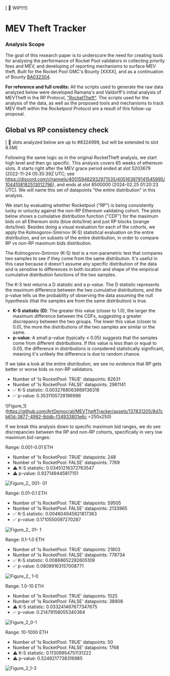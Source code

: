 [ :arrows_counterclockwise: WIP!!!!]

# MEV Theft Tracker

### Analysis Scope
The goal of this research paper is to underscore the need for creating tools for analysing the performance of Rocket Pool validators in collecting priority fees and MEV, and developing of reporting mechanisms to surface MEV theft. Built for the Rocket Pool GMC's Bounty [XXXX], and as a continuation of Bounty [BA032304](https://dao.rocketpool.net/t/july-2023-gmc-call-for-bounty-applications-deadline-is-july-15th/1936/6).

**For reference and full credits:** All the scripts used to generate the raw data analyzed below were developed Ramana's and Valdorff's initial analysis of MEVTheft in the RP Protocol,  ["RocketTheft"](https://github.com/xrchz/rockettheft). The scripts used for the analysis of the data, as well as the proposed tools and mechanisms to track MEV theft within the Rocketpool Protocol are a result of this follow-up proposal. 

## Global vs RP consistency check 
[ :arrows_counterclockwise: slots analyzed below are up to #8324999, but will be extended to slot 8.5M]

Following the same logic as in the original RocketTheft analysis, we start high level and then go specific. This analysis covers 65 weeks of ethereum slots. It starts right after the MEV grace period ended at slot 5203679 (2022-11-24 05:35:39Z UTC; see https://discord.com/channels/405159462932971535/405163979141545995/1044108182513012796), and ends at slot 8500000 (2024-02.25 01:20:23 UTC). We will name this set of datapoints "the entire distribution" in this analysis. 

We start by evaluating whether Rocketpool ("RP") is being consistently lucky or unlucky against the non-RP Ethereum validating cohort. The plots below shows a cumulative distribution function ("CDF") for the maximum bids on all Ethereum slots (blue dots/line) and just RP blocks (orange dots/line).  Besides doing a visual evaluation for each of the cohorts, we apply the Kolmogorov-Smirnov (K-S) statistical evaluation on the entire distribution, and on subsets of the entire distribution, in order to compare RP vs non-RP maximum bids distribution.

The Kolmogorov-Smirnov (K-S) test is a non-parametric test that compares two samples to see if they come from the same distribution. It's useful in this case because it doesn't assume any specific distribution of the data and is sensitive to differences in both location and shape of the empirical cumulative distribution functions of the two samples.

The K-S test returns a D statistic and a p-value. The D statistic represents the maximum difference between the two cumulative distributions, and the p-value tells us the probability of observing the data assuming the null hypothesis (that the samples are from the same distribution) is true. 

* **K-S statistic (D)**: The greater this value (closer to 1.0), the larger the maximum difference between the CDFs, suggesting a greater discrepancy between the two groups. The lower this value (closer to 0.0), the more the distributions of the two samples are similar or the same.
* **p-value**: A small p-value (typically ≤ 0.05) suggests that the samples come from different distributions. If this value is less than or equal to 0.05, the difference in distributions is considered statistically significant, meaning it's unlikely the difference is due to random chance.

If we take a look at the entire distribution, we see no evidence that RP gets better or worse bids vs non-RP validators.
* Number of 'Is RocketPool: TRUE' datapoints: 82631
* Number of 'Is RocketPool: FALSE' datapoints: 2961141
* :white_check_mark: K-S statistic: 0.0032768063669136316
* :white_check_mark: p-value: 0.3531105728186986

![Figure_1](https://github.com/ArtDemocrat/MEVTheftTracker/assets/137831205/8d7cb61d-3877-4992-8ddb-f34933801e6c =250x250)

If we break this analysis down to specific maximum bid ranges, we do see discrepancies between the RP and non-RP cohorts, specifically in very low maximum bid ranges:

Range: 0.001-0.01 ETH
* Number of 'Is RocketPool: TRUE' datapoints: 248
* Number of 'Is RocketPool: FALSE' datapoints: 7769
* :warning: K-S statistic: 0.03451216372763547
* :warning: p-value: 0.927149445817151

![Figure_2_ 001- 01](https://github.com/ArtDemocrat/MEVTheftTracker/assets/137831205/f8bcef00-f5ec-4aff-915b-51f55420808a)

Range: 0.01-0.1 ETH
* Number of 'Is RocketPool: TRUE' datapoints: 59505
* Number of 'Is RocketPool: FALSE' datapoints: 2133965
* :white_check_mark: K-S statistic: 0.004604945821817363
* :white_check_mark: p-value: 0.1710550097270287

![Figure_2_ 01- 1](https://github.com/ArtDemocrat/MEVTheftTracker/assets/137831205/95c6fbba-032f-4bdf-8fdd-f86aa4dd3392)

Range: 0.1-1.0 ETH
* Number of 'Is RocketPool: TRUE' datapoints: 21803
* Number of 'Is RocketPool: FALSE' datapoints: 778734
* :white_check_mark: K-S statistic: 0.00868652282605109
* :white_check_mark: p-value: 0.08099163157008771

![Figure_2_ 1-0](https://github.com/ArtDemocrat/MEVTheftTracker/assets/137831205/78998236-9256-48ef-aebb-24349fa80fef)

Range: 1.0-10 ETH
* Number of 'Is RocketPool: TRUE' datapoints: 1025
* Number of 'Is RocketPool: FALSE' datapoints: 38908
* :warning: K-S statistic: 0.033241467677347675
* :white_check_mark: p-value: 0.21479158055340364

![Figure_2_0-1](https://github.com/ArtDemocrat/MEVTheftTracker/assets/137831205/6f055d98-f9a0-4427-8b90-02b6d7715c79)

Range: 10-1000 ETH
* Number of 'Is RocketPool: TRUE' datapoints: 50
* Number of 'Is RocketPool: FALSE' datapoints: 1768
* :warning: K-S statistic: 0.11309954751131222
* :warning: p-value: 0.5249217738316985

![Figure_2_1-3](https://github.com/ArtDemocrat/MEVTheftTracker/assets/137831205/c300fec4-0388-4fef-acc4-b89249b3ad9f)

